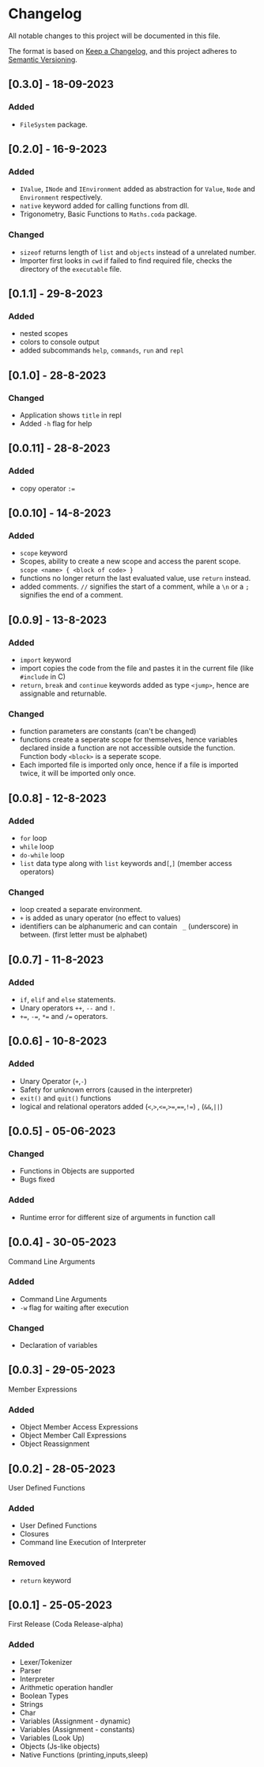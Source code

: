 # Changelog

All notable changes to this project will be documented in this file.

The format is based on [Keep a Changelog](https://keepachangelog.com/en/1.0.0/),
and this project adheres to [Semantic Versioning](https://semver.org/spec/v2.0.0.html).

## [0.3.0] - 18-09-2023

### Added 
- `FileSystem` package.

## [0.2.0] - 16-9-2023

### Added
- `IValue`, `INode` and `IEnvironment` added as abstraction for `Value`, `Node` and `Environment` respectively.
- `native` keyword added for calling functions from dll.
- Trigonometry, Basic Functions to `Maths.coda` package.

### Changed
- `sizeof` returns length of `list` and `objects` instead of a unrelated number.
- Importer first looks in `cwd` if failed to find required file, checks the directory of the `executable` file.

## [0.1.1] - 29-8-2023

### Added
- nested scopes
- colors to console output
- added subcommands `help`, `commands`, `run` and `repl`

## [0.1.0] - 28-8-2023

### Changed
- Application shows `title` in repl
- Added `-h` flag for help


## [0.0.11] - 28-8-2023

### Added
- copy operator `:=`


## [0.0.10] - 14-8-2023

### Added
- `scope` keyword
- Scopes, ability to create a new scope and access the parent scope. `scope <name> { <block of code> }`
- functions no longer return the last evaluated value, use `return` instead.
- added comments. `//` signifies the start of a comment, while a `\n` or a `;` signifies the end of a comment.

## [0.0.9] - 13-8-2023

### Added
- `import` keyword
- import copies the code from the file and pastes it in the current file (like `#include` in C)
- `return`, `break` and `continue` keywords added as type `<jump>`, hence are assignable and returnable.

### Changed
- function parameters are constants (can't be changed)
- functions create a seperate scope for themselves, hence variables declared inside a function are not accessible outside the function. Function body `<block>` is a seperate scope.
- Each imported file is imported only once, hence if a file is imported twice, it will be imported only once.


## [0.0.8] - 12-8-2023

### Added
- `for` loop
- `while` loop
- `do-while` loop
- `list` data type along with `list` keywords and`[`,`]` (member access operators)

### Changed
- loop created a separate environment.
- `+` is added as unary operator (no effect to values)
- identifiers can be alphanumeric and can contain `	_` (underscore) in between. (first letter must be alphabet)

## [0.0.7] - 11-8-2023

### Added
- `if`, `elif` and `else` statements.
- Unary operators `++`, `--` and `!`.
- `+=`, `-=`, `*=` and `/=` operators.

## [0.0.6] - 10-8-2023

### Added
- Unary Operator (`+`,`-`)
- Safety for unknown errors (caused in the interpreter)
- `exit()` and `quit()` functions
- logical and relational operators added (`<`,`>`,`<=`,`>=`,`==`,`!=`) , (`&&`,`||`)


## [0.0.5] - 05-06-2023

### Changed
- Functions in Objects are supported
- Bugs fixed

### Added
- Runtime error for different size of arguments in function call


## [0.0.4] - 30-05-2023
Command Line Arguments

### Added
- Command Line Arguments
- `-w` flag for waiting after execution

### Changed
- Declaration of variables

## [0.0.3] - 29-05-2023
Member Expressions

### Added
- Object Member Access Expressions
- Object Member Call Expressions		
- Object Reassignment


## [0.0.2] - 28-05-2023
User Defined Functions

### Added
- User Defined Functions
- Closures
- Command line Execution of Interpreter

### Removed
- `return` keyword


## [0.0.1] - 25-05-2023
First Release (Coda Release-alpha)

### Added
- Lexer/Tokenizer
- Parser
- Interpreter
- Arithmetic operation handler
- Boolean Types
- Strings
- Char
- Variables (Assignment - dynamic)
- Variables (Assignment - constants)
- Variables (Look Up)
- Objects (Js-like objects)
- Native Functions  (printing,inputs,sleep)
